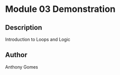 # Module 03 Demonstration
 
## Description
Introduction to Loops and Logic
 
## Author
Anthony Gomes

